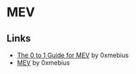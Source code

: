 # MEV

## Links

- [The 0 to 1 Guide for MEV](https://calblockchain.mirror.xyz/c56CHOu-Wow_50qPp2Wlg0rhUvdz1HLbGSUWlB_KX9o) by 0xmebius
- [MEV](https://github.com/0xmebius/mev) by 0xmebius